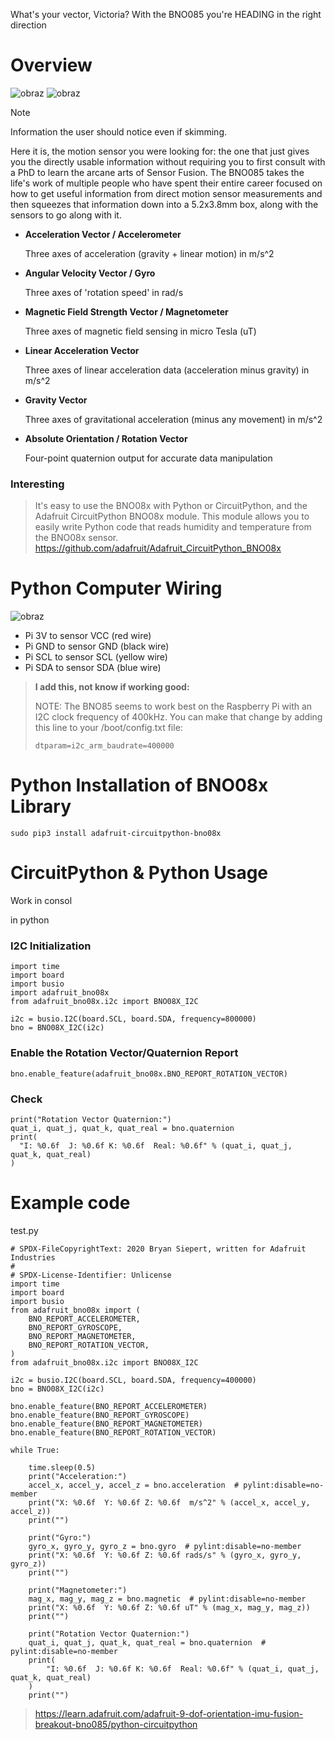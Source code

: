 What's your vector, Victoria? With the BNO085 you're HEADING in the right direction

# Overview

![obraz](https://user-images.githubusercontent.com/57706343/225981607-cd9fb325-ea4b-4aad-bd34-c16e0a29bed6.png) 
![obraz](https://user-images.githubusercontent.com/57706343/225981654-575de63d-8a02-4afe-8a69-976fa2c564e3.png)

> [!NOTE]
> Information the user should notice even if skimming.

Here it is, the motion sensor you were looking for: the one that just gives you the directly usable information without requiring you to first consult with a PhD to learn the arcane arts of Sensor Fusion. The BNO085 takes the life's work of multiple people who have spent their entire career focused on how to get useful information from direct motion sensor measurements and then squeezes that information down into a 5.2x3.8mm box, along with the sensors to go along with it.


-    **Acceleration Vector / Accelerometer**

      Three axes of acceleration (gravity + linear motion) in m/s^2
     
-    **Angular Velocity Vector / Gyro**

     Three axes of 'rotation speed' in rad/s
    
-    **Magnetic Field Strength Vector / Magnetometer**

     Three axes of magnetic field sensing in micro Tesla (uT)
    
-    **Linear Acceleration Vector**

     Three axes of linear acceleration data (acceleration minus gravity) in m/s^2
    
-    **Gravity Vector**

     Three axes of gravitational acceleration (minus any movement) in m/s^2
    
-    **Absolute Orientation / Rotation Vector**

     Four-point quaternion output for accurate data manipulation

### Interesting

> It's easy to use the BNO08x with Python or CircuitPython, and the Adafruit CircuitPython BNO08x module. This module allows you to easily write Python code that reads humidity and temperature from the BNO08x sensor. https://github.com/adafruit/Adafruit_CircuitPython_BNO08x

# Python Computer Wiring

![obraz](https://user-images.githubusercontent.com/57706343/225978226-1344872a-8c34-4c54-af3e-b832c1227514.png)


-    Pi 3V to sensor VCC (red wire)
-    Pi GND to sensor GND (black wire)
-    Pi SCL to sensor SCL (yellow wire)
-    Pi SDA to sensor SDA (blue wire)



> **I add this, not know if working good:**
> 
> NOTE: The BNO85 seems to work best on the Raspberry Pi with an I2C clock frequency of 400kHz. You can make that change by adding this line to your /boot/config.txt file:
>```
>dtparam=i2c_arm_baudrate=400000
>```

# Python Installation of BNO08x Library

`sudo pip3 install adafruit-circuitpython-bno08x`

# CircuitPython & Python Usage

Work in consol 

in python

### I2C Initialization

```
import time
import board
import busio
import adafruit_bno08x
from adafruit_bno08x.i2c import BNO08X_I2C

i2c = busio.I2C(board.SCL, board.SDA, frequency=800000)
bno = BNO08X_I2C(i2c)
```

### Enable the Rotation Vector/Quaternion Report

```
bno.enable_feature(adafruit_bno08x.BNO_REPORT_ROTATION_VECTOR)
```

### Check

```
print("Rotation Vector Quaternion:")
quat_i, quat_j, quat_k, quat_real = bno.quaternion
print(
  "I: %0.6f  J: %0.6f K: %0.6f  Real: %0.6f" % (quat_i, quat_j, quat_k, quat_real)
)
```

# Example code

test.py

```
# SPDX-FileCopyrightText: 2020 Bryan Siepert, written for Adafruit Industries
#
# SPDX-License-Identifier: Unlicense
import time
import board
import busio
from adafruit_bno08x import (
    BNO_REPORT_ACCELEROMETER,
    BNO_REPORT_GYROSCOPE,
    BNO_REPORT_MAGNETOMETER,
    BNO_REPORT_ROTATION_VECTOR,
)
from adafruit_bno08x.i2c import BNO08X_I2C

i2c = busio.I2C(board.SCL, board.SDA, frequency=400000)
bno = BNO08X_I2C(i2c)

bno.enable_feature(BNO_REPORT_ACCELEROMETER)
bno.enable_feature(BNO_REPORT_GYROSCOPE)
bno.enable_feature(BNO_REPORT_MAGNETOMETER)
bno.enable_feature(BNO_REPORT_ROTATION_VECTOR)

while True:

    time.sleep(0.5)
    print("Acceleration:")
    accel_x, accel_y, accel_z = bno.acceleration  # pylint:disable=no-member
    print("X: %0.6f  Y: %0.6f Z: %0.6f  m/s^2" % (accel_x, accel_y, accel_z))
    print("")

    print("Gyro:")
    gyro_x, gyro_y, gyro_z = bno.gyro  # pylint:disable=no-member
    print("X: %0.6f  Y: %0.6f Z: %0.6f rads/s" % (gyro_x, gyro_y, gyro_z))
    print("")

    print("Magnetometer:")
    mag_x, mag_y, mag_z = bno.magnetic  # pylint:disable=no-member
    print("X: %0.6f  Y: %0.6f Z: %0.6f uT" % (mag_x, mag_y, mag_z))
    print("")

    print("Rotation Vector Quaternion:")
    quat_i, quat_j, quat_k, quat_real = bno.quaternion  # pylint:disable=no-member
    print(
        "I: %0.6f  J: %0.6f K: %0.6f  Real: %0.6f" % (quat_i, quat_j, quat_k, quat_real)
    )
    print("")

```



> https://learn.adafruit.com/adafruit-9-dof-orientation-imu-fusion-breakout-bno085/python-circuitpython
